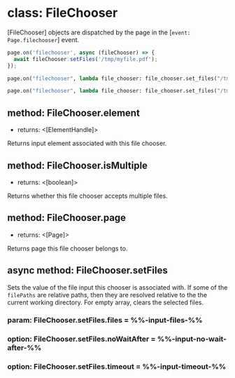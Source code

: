# class: FileChooser

[FileChooser] objects are dispatched by the page in the [`event: Page.filechooser`] event.

```js
page.on('filechooser', async (fileChooser) => {
  await fileChooser.setFiles('/tmp/myfile.pdf');
});
```

```python async
page.on("filechooser", lambda file_chooser: file_chooser.set_files("/tmp/myfile.pdf"))
```

```python sync
page.on("filechooser", lambda file_chooser: file_chooser.set_files("/tmp/myfile.pdf"))
```

## method: FileChooser.element
- returns: <[ElementHandle]>

Returns input element associated with this file chooser.

## method: FileChooser.isMultiple
- returns: <[boolean]>

Returns whether this file chooser accepts multiple files.

## method: FileChooser.page
- returns: <[Page]>

Returns page this file chooser belongs to.

## async method: FileChooser.setFiles

Sets the value of the file input this chooser is associated with. If some of the `filePaths` are relative paths, then
they are resolved relative to the the current working directory. For empty array, clears the selected files.

### param: FileChooser.setFiles.files = %%-input-files-%%

### option: FileChooser.setFiles.noWaitAfter = %%-input-no-wait-after-%%

### option: FileChooser.setFiles.timeout = %%-input-timeout-%%
